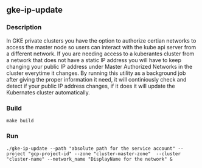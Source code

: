 ## gke-ip-update

### Description 
In GKE private clusters you have the option to authorize certian networks to access the master node so users can interact with the kube api server from a different network. If you are needing access to a kuberantes cluster from a network that does not have a static IP address you will have to keep changing your public IP address under Master Authorized Networks in the cluster everytime it changes. By running this utility as a background job after giving the proper information it need, it will continiously check and detect if your public IP address changes, if it does it will update the Kubernates cluster automatically. 

### Build 
```
make build
```

### Run 
```
./gke-ip-update --path "absolute path for the service account" --project "gcp-project-id" --zone "cluster-master-zone"  --cluster "cluster-name" --network_name "DisplayName for the network" & 
```